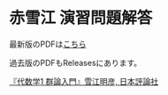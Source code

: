 # 赤雪江 演習問題解答

<!-- PDF_LINK_START -->
最新版のPDFは[こちら](https://github.com/gaku-t/yukie-gunron/releases/download/v4.4.1.1/main.pdf)
<!-- PDF_LINK_END -->
過去版のPDFもReleasesにあります。

[『代数学1 群論入門』雪江明彦, 日本評論社](https://www.nippyo.co.jp/shop/book/5462.html)
